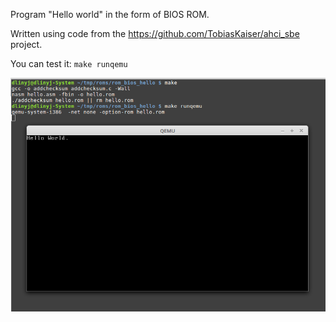 Program "Hello world" in the form of BIOS ROM.

Written using code from the https://github.com/TobiasKaiser/ahci_sbe project.

You can test it: ```make runqemu```

![qemu test](img/run.png)
